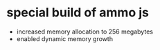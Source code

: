 
# special build of ammo js

- increased memory allocation to 256 megabytes
- enabled dynamic memory growth
